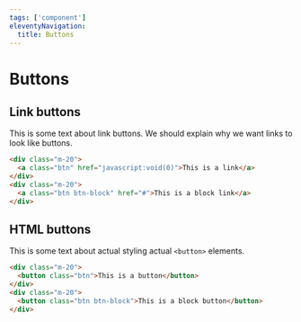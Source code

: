 ```yaml
---
tags: ['component']
eleventyNavigation:
  title: Buttons
---
```


# Buttons

## Link buttons

This is some text about link buttons. We should explain why we want links to
look like buttons.

```html
<div class="m-20">
  <a class="btn" href="javascript:void(0)">This is a link</a>
</div>
<div class="m-20">
  <a class="btn btn-block" href="#">This is a block link</a>
</div>
```

## HTML buttons

This is some text about actual styling actual `<button>` elements.

```html
<div class="m-20">
  <button class="btn">This is a button</button>
</div>
<div class="m-20">
  <button class="btn btn-block">This is a block button</button>
</div>
```
